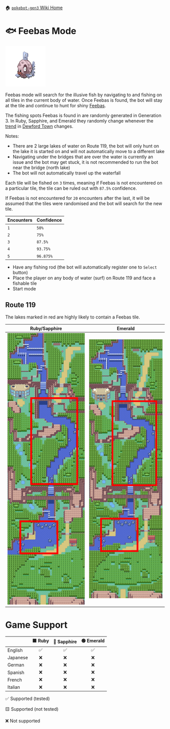 🏠 [`pokebot-gen3` Wiki Home](../Readme.md)

# 🐟 Feebas Mode

![](../../sprites/pokemon/shiny/Feebas.png)

Feebas mode will search for the illusive fish by navigating to and fishing on all tiles in the current body of water. Once Feebas is found, the bot will stay at the tile and continue to hunt for shiny [Feebas](https://bulbapedia.bulbagarden.net/wiki/Feebas_(Pok%C3%A9mon)).

The fishing spots Feebas is found in are randomly generated in Generation 3. In Ruby, Sapphire, and Emerald they randomly change whenever the [trend](https://bulbapedia.bulbagarden.net/wiki/Trend) in [Dewford Town](https://bulbapedia.bulbagarden.net/wiki/Dewford_Town) changes.

Notes:
- There are 2 large lakes of water on Route 119, the bot will only hunt on the lake it is started on and will not automatically move to a different lake
- Navigating under the bridges that are over the water is currently an issue and the bot may get stuck, it is not recommended to run the bot near the bridge (north lake)
- The bot will not automatically travel up the waterfall

Each tile will be fished on `3` times, meaning if Feebas is not encountered on a particular tile, the tile can be ruled out with `87.5%` confidence.

If Feebas is not encountered for `20` encounters after the last, it will be assumed that the tiles were randomised and the bot will search for the new tile.

| Encounters | Confidence |
|------------|------------|
| `1`        | `50%`      |
| `2`        | `75%`      |
| `3`        | `87.5%`    |
| `4`        | `93.75%`   |
| `5`        | `96.875%`  |

- Have any fishing rod (the bot will automatically register one to `Select` button)
- Place the player on any body of water (surf) on Route 119 and face a fishable tile
- Start mode

## Route 119

The lakes marked in red are highly likely to contain a Feebas tile.

| Ruby/Sapphire                          | Emerald                         |
|----------------------------------------|---------------------------------|
| ![](../images/feebas_route_119_rs.png) | ![](../images/feebas_route_119_e.png)  |

# Game Support
|          | 🟥 Ruby | 🔷 Sapphire | 🟢 Emerald |
|:---------|:-------:|:-----------:|:----------:|
| English  |    ✅    |      ✅      |     ✅      |
| Japanese |    ❌    |      ❌      |     ❌      |
| German   |    ❌    |      ❌      |     ❌      |
| Spanish  |    ❌    |      ❌      |     ❌      |
| French   |    ❌    |      ❌      |     ❌      |
| Italian  |    ❌    |      ❌      |     ❌      |

✅ Supported (tested)

🟨 Supported (not tested)

❌ Not supported
